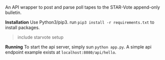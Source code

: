 An API wrapper to post and parse poll tapes to the STAR-Vote append-only bulletin.

**Installation**
Use Python3/pip3.
run ```pip3 install -r requirements.txt``` to install packages.
>include starvote setup

**Running**
To start the api server, simply sun ```python app.py```.
A simple api endpoint example exists at ```localhost:8080/api/hello```.